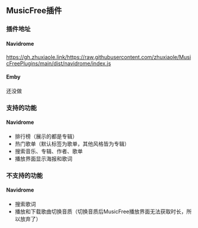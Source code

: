 ## MusicFree插件

### 插件地址

#### Navidrome

https://gh.zhuxiaole.link/https://raw.githubusercontent.com/zhuxiaole/MusicFreePlugins/main/dist/navidrome/index.js

#### Emby

还没做

### 支持的功能

#### Navidrome

- 排行榜（展示的都是专辑）
- 热门歌单（默认标签为歌单，其他风格皆为专辑）
- 搜索音乐、专辑、作者、歌单
- 播放界面显示海报和歌词

### 不支持的功能

#### Navidrome

- 搜索歌词
- 播放和下载歌曲切换音质（切换音质后MusicFree播放界面无法获取时长，所以放弃了）
